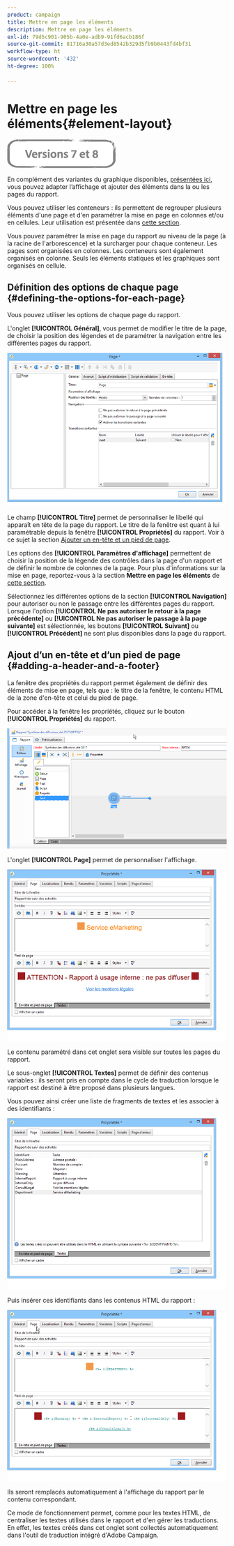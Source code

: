 ```yaml
---
product: campaign
title: Mettre en page les éléments
description: Mettre en page les éléments
exl-id: 79d5c901-905b-4a0e-adb9-91fd6acb186f
source-git-commit: 81716a30a57d3ed8542b329d5fb9b0443fd4bf31
workflow-type: ht
source-wordcount: '432'
ht-degree: 100%

---
```


# Mettre en page les éléments{#element-layout}

![](../../assets/common.svg)

En complément des variantes du graphique disponibles, [présentées ici](../../reporting/using/creating-a-chart.md#chart-types-and-variants), vous pouvez adapter lʼaffichage et ajouter des éléments dans la ou les pages du rapport.

Vous pouvez utiliser les conteneurs : ils permettent de regrouper plusieurs éléments d&#39;une page et d&#39;en paramétrer la mise en page en colonnes et/ou en cellules. Leur utilisation est présentée dans [cette section](../../web/using/defining-web-forms-layout.md#creating-containers).

Vous pouvez paramétrer la mise en page du rapport au niveau de la page (à la racine de l&#39;arborescence) et la surcharger pour chaque conteneur. Les pages sont organisées en colonnes. Les conteneurs sont également organisés en colonne. Seuls les éléments statiques et les graphiques sont organisés en cellule.

## Définition des options de chaque page {#defining-the-options-for-each-page}

Vous pouvez utiliser les options de chaque page du rapport.

L&#39;onglet **[!UICONTROL Général]**, vous permet de modifier le titre de la page, de choisir la position des légendes et de paramétrer la navigation entre les différentes pages du rapport.

![](assets/s_ncs_advuser_report_wizard_022.png)

Le champ **[!UICONTROL Titre]** permet de personnaliser le libellé qui apparaît en tête de la page du rapport. Le titre de la fenêtre est quant à lui paramétrable depuis la fenêtre **[!UICONTROL Propriétés]** du rapport. Voir à ce sujet la section [Ajouter un en-tête et un pied de page](#adding-a-header-and-a-footer).

Les options des **[!UICONTROL Paramètres d&#39;affichage]** permettent de choisir la position de la légende des contrôles dans la page d&#39;un rapport et de définir le nombre de colonnes de la page. Pour plus d&#39;informations sur la mise en page, reportez-vous à la section **Mettre en page les éléments** de [cette section](../../web/using/defining-web-forms-layout.md#positioning-the-fields-on-the-page).

Sélectionnez les différentes options de la section **[!UICONTROL Navigation]** pour autoriser ou non le passage entre les différentes pages du rapport. Lorsque l&#39;option **[!UICONTROL Ne pas autoriser le retour à la page précédente]** ou **[!UICONTROL Ne pas autoriser le passage à la page suivante]** est sélectionnée, les boutons **[!UICONTROL Suivant]** ou **[!UICONTROL Précédent]** ne sont plus disponibles dans la page du rapport.

## Ajout dʼun en-tête et dʼun pied de page {#adding-a-header-and-a-footer}

La fenêtre des propriétés du rapport permet également de définir des éléments de mise en page, tels que : le titre de la fenêtre, le contenu HTML de la zone d&#39;en-tête et celui du pied de page.

Pour accéder à la fenêtre les propriétés, cliquez sur le bouton **[!UICONTROL Propriétés]** du rapport.

![](assets/reporting_properties.png)

L&#39;onglet **[!UICONTROL Page]** permet de personnaliser l&#39;affichage.

![](assets/s_ncs_advuser_report_properties_04.png)

Le contenu paramétré dans cet onglet sera visible sur toutes les pages du rapport.

Le sous-onglet **[!UICONTROL Textes]** permet de définir des contenus variables : ils seront pris en compte dans le cycle de traduction lorsque le rapport est destiné à être proposé dans plusieurs langues.

Vous pouvez ainsi créer une liste de fragments de textes et les associer à des identifiants :

![](assets/s_ncs_advuser_report_properties_04a.png)

Puis insérer ces identifiants dans les contenus HTML du rapport :

![](assets/s_ncs_advuser_report_properties_04b.png)

Ils seront remplacés automatiquement à l&#39;affichage du rapport par le contenu correspondant.

Ce mode de fonctionnement permet, comme pour les textes HTML, de centraliser les textes utilisés dans le rapport et d&#39;en gérer les traductions. En effet, les textes créés dans cet onglet sont collectés automatiquement dans l&#39;outil de traduction intégré d&#39;Adobe Campaign.
